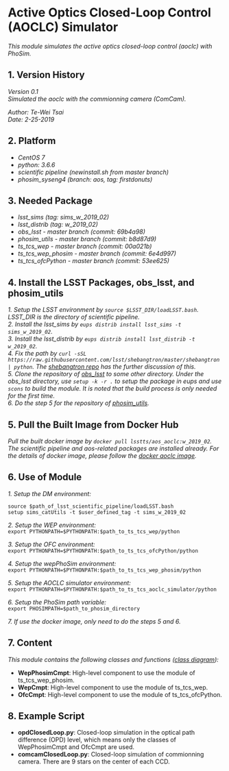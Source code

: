 # Active Optics Closed-Loop Control (AOCLC) Simulator

*This module simulates the active optics closed-loop control (aoclc) with PhoSim.*

## 1. Version History

*Version 0.1*
<br/>
*Simulated the aoclc with the commionning camera (ComCam).*
<br/>

*Author: Te-Wei Tsai*
<br/>
*Date: 2-25-2019*

## 2. Platform

- *CentOS 7*
- *python: 3.6.6*
- *scientific pipeline (newinstall.sh from master branch)*
- *phosim_syseng4 (branch: aos, tag: firstdonuts)*

## 3. Needed Package

- *lsst_sims (tag: sims_w_2019_02)*
- *lsst_distrib (tag: w_2019_02)*
- *obs_lsst - master branch (commit: 69b4a98)*
- *phosim_utils - master branch (commit: b8d87d9)*
- *ts_tcs_wep - master branch (commit: 00a021b)*
- *ts_tcs_wep_phosim - master branch (commit: 6e4d997)*
- *ts_tcs_ofcPython - master branch (commit: 53ee625)*

## 4. Install the LSST Packages, obs_lsst, and phosim_utils

*1. Setup the LSST environment by `source $LSST_DIR/loadLSST.bash`. LSST_DIR is the directory of scientific pipeline.*
<br/>
*2. Install the lsst_sims by `eups distrib install lsst_sims -t sims_w_2019_02`.*
<br/>
*3. Install the lsst_distrib by `eups distrib install lsst_distrib -t w_2019_02`.*
<br/>
*4. Fix the path by `curl -sSL https://raw.githubusercontent.com/lsst/shebangtron/master/shebangtron | python`. The [shebangtron repo](https://github.com/lsst/shebangtron) has the further discussion of this.*
<br/>
*5. Clone the repository of [obs_lsst](https://github.com/lsst/obs_lsst) to some other directory. Under the obs_lsst directory, use `setup -k -r .` to setup the package in eups and use `scons` to build the module. It is noted that the build process is only needed for the first time.*
<br/>
*6. Do the step 5 for the repository of [phosim_utils](https://github.com/lsst-dm/phosim_utils.git).*

## 5. Pull the Built Image from Docker Hub

*Pull the built docker image by `docker pull lsstts/aos_aoclc:w_2019_02`. The scientific pipeline and aos-related packages are installed already. For the details of docker image, please follow the [docker aoclc image](https://hub.docker.com/r/lsstts/aos_aoclc).*

## 6. Use of Module

*1. Setup the DM environment:*
```
source $path_of_lsst_scientific_pipeline/loadLSST.bash
setup sims_catUtils -t $user_defined_tag -t sims_w_2019_02
```

*2. Setup the WEP environment:*
<br/>
`export PYTHONPATH=$PYTHONPATH:$path_to_ts_tcs_wep/python`

*3. Setup the OFC environment:*
<br/>
`export PYTHONPATH=$PYTHONPATH:$path_to_ts_tcs_ofcPython/python`

*4. Setup the wepPhoSim environment:*
<br/>
`export PYTHONPATH=$PYTHONPATH:$path_to_ts_tcs_wep_phosim/python`

*5. Setup the AOCLC simulator environment:*
<br/>
`export PYTHONPATH=$PYTHONPATH:$path_to_ts_tcs_aoclc_simulator/python`

*6. Setup the PhoSim path variable:*
<br/>
`export PHOSIMPATH=$path_to_phosim_directory`

*7. If use the docker image, only need to do the steps 5 and 6.*

## 7. Content

*This module contains the following classes and functions ([class diagram](./doc/aoclcClassDiag.png)):*

- **WepPhosimCmpt**: High-level component to use the module of ts_tcs_wep_phosim.
- **WepCmpt**: High-level component to use the module of ts_tcs_wep.
- **OfcCmpt**: High-level component to use the module of ts_tcs_ofcPython.

## 8. Example Script

- **opdClosedLoop.py**: Closed-loop simulation in the optical path difference (OPD) level, which means only the classes of WepPhosimCmpt and OfcCmpt are used.
- **comcamClosedLoop.py**: Closed-loop simulation of commionning camera. There are 9 stars on the center of each CCD.